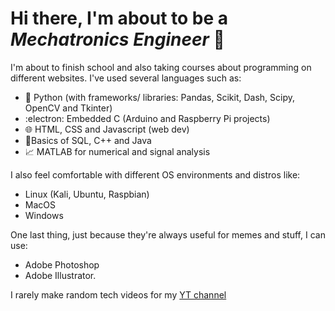 # Hi there, I'm about to be a _*Mechatronics Engineer*_ :jack_o_lantern:

I'm about to finish school and also taking courses about programming on different websites. I've used several languages such as:
* 🤖 Python (with frameworks/ libraries: Pandas, Scikit, Dash, Scipy, OpenCV and Tkinter)
* :electron: Embedded C (Arduino and Raspberry Pi projects)
* :globe_with_meridians: HTML, CSS and Javascript (web dev)
* 🔐Basics of SQL, C++ and Java
* :chart_with_upwards_trend: MATLAB for numerical and signal analysis

I also feel comfortable with different OS environments and distros like:
* Linux (Kali, Ubuntu, Raspbian)
* MacOS
* Windows

One last thing, just because they're always useful for memes and stuff, I can use:
* Adobe Photoshop
* Adobe Illustrator.

I rarely make random tech videos for my [YT channel](https://www.youtube.com/channel/UCtYj0Ynyf3R3MOAxOC6Mzxg)

<!--
**areg-pi/areg-pi** is a ✨ _special_ ✨ repository because its `README.md` (this file) appears on your GitHub profile.

Here are some ideas to get you started:

- 🔭 I’m currently working on ...
- 🌱 I’m currently learning ...
- 👯 I’m looking to collaborate on ...
- 🤔 I’m looking for help with ...
- 💬 Ask me about ...
- 📫 How to reach me: ...
- 😄 Pronouns: ...
- ⚡ Fun fact: ...
-->
